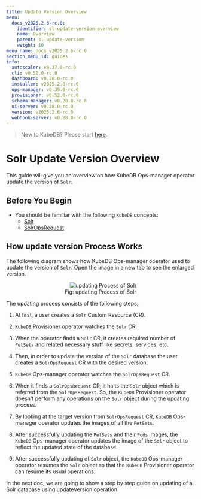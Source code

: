 ```yaml
---
title: Update Version Overview
menu:
  docs_v2025.2.6-rc.0:
    identifier: sl-update-version-overview
    name: Overview
    parent: sl-update-version
    weight: 10
menu_name: docs_v2025.2.6-rc.0
section_menu_id: guides
info:
  autoscaler: v0.37.0-rc.0
  cli: v0.52.0-rc.0
  dashboard: v0.28.0-rc.0
  installer: v2025.2.6-rc.0
  ops-manager: v0.39.0-rc.0
  provisioner: v0.52.0-rc.0
  schema-manager: v0.28.0-rc.0
  ui-server: v0.28.0-rc.0
  version: v2025.2.6-rc.0
  webhook-server: v0.28.0-rc.0
---
```


> New to KubeDB? Please start [here](/docs/v2025.2.6-rc.0/README).

# Solr Update Version Overview

This guide will give you an overview on how KubeDB Ops-manager operator update the version of `Solr`.

## Before You Begin

- You should be familiar with the following `KubeDB` concepts:
    - [Solr](/docs/v2025.2.6-rc.0/guides/solr/concepts/solr)
    - [SolrOpsRequest](/docs/v2025.2.6-rc.0/guides/solr/concepts/solropsrequests)

## How update version Process Works

The following diagram shows how KubeDB Ops-manager operator used to update the version of `Solr`. Open the image in a new tab to see the enlarged version.

<figure align="center">
  <img alt="updating Process of Solr" src="/docs/v2025.2.6-rc.0/images/day-2-operation/solr/update-version.svg">
<figcaption align="center">Fig: updating Process of Solr</figcaption>
</figure>

The updating process consists of the following steps:

1. At first, a user creates a `Solr` Custom Resource (CR).

2. `KubeDB` Provisioner  operator watches the `Solr` CR.

3. When the operator finds a `Solr` CR, it creates required number of `PetSets` and related necessary stuff like secrets, services, etc.

4. Then, in order to update the version of the `Solr` database the user creates a `SolrOpsRequest` CR with the desired version.

5. `KubeDB` Ops-manager operator watches the `SolrOpsRequest` CR.

6. When it finds a `SolrOpsRequest` CR, it halts the `Solr` object which is referred from the `SolrOpsRequest`. So, the `KubeDB` Provisioner  operator doesn't perform any operations on the `Solr` object during the updating process.

7. By looking at the target version from `SolrOpsRequest` CR, `KubeDB` Ops-manager operator updates the images of all the `PetSets`.

8. After successfully updating the `PetSets` and their `Pods` images, the `KubeDB` Ops-manager operator updates the image of the `Solr` object to reflect the updated state of the database.

9. After successfully updating of `Solr` object, the `KubeDB` Ops-manager operator resumes the `Solr` object so that the `KubeDB` Provisioner  operator can resume its usual operations.

In the next doc, we are going to show a step by step guide on updating of a Solr database using updateVersion operation.